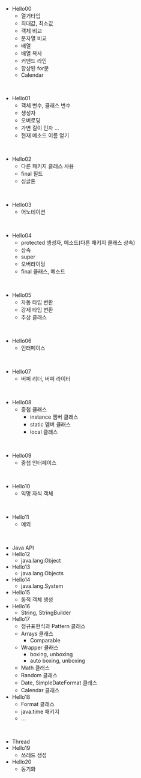 - Hello00
    - 열거타입
    - 최대값, 최소값
    - 객체 비교
    - 문자열 비교
    - 배열
    - 배열 복사
    - 커맨드 라인
    - 향상된 for문
    - Calendar

<br>

- Hello01
    - 객체 변수, 클래스 변수
    - 생성자
    - 오버로딩
    - 가변 길이 인자 ...
    - 현재 메소드 이름 얻기

<br>

- Hello02
    - 다른 패키지 클래스 사용
    - final 필드
    - 싱글톤

<br>

- Hello03
    - 어노테이션

<br>

- Hello04
    - protected 생성자, 메소드(다른 패키지 클래스 상속)
    - 상속
    - super
    - 오버라이딩
    - final 클래스, 메소드

<br>    

- Hello05
    - 자동 타입 변환
    - 강제 타입 변환
    - 추상 클래스
    
<br>

- Hello06
    - 인터페이스
    
<br>

- Hello07
    - 버퍼 리더, 버퍼 라이터

<br>

- Hello08
    - 중첩 클래스
        - instance 멤버 클래스
        - static 멤버 클래스
        - local 클래스
    
<br>

- Hello09
    - 중첩 인터페이스

<br>

- Hello10
    - 익명 자식 객체

<br>

- Hello11
    - 예외

<br>

- Java API
- Hello12
    - java.lang.Object
- Hello13
    - java.lang.Objects
- Hello14
    - java.lang.System
- Hello15
    - 동적 객체 생성
- Hello16
    - String, StringBuilder
- Hello17
    - 정규표현식과 Pattern 클래스
    - Arrays 클래스
        - Comparable
    - Wrapper 클래스
        - boxing, unboxing
        - auto boxing, unboxing
    - Math 클래스
    - Random 클래스
    - Date, SimpleDateFormat 클래스
    - Calendar 클래스
- Hello18
    - Format 클래스
    - java.time 패키지
    - ...

<br>

- Thread
- Hello19
    - 쓰레드 생성
- Hello20
    - 동기화

    